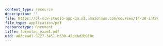 ```yaml
---
content_type: resource
description: ''
file: https://ol-ocw-studio-app-qa.s3.amazonaws.com/courses/14-30-introduction-to-statistical-method-in-economics-spring-2006/a03cead197273451b33042eebd2b910c_formulas_exam1.pdf
file_type: application/pdf
resourcetype: Document
title: formulas_exam1.pdf
uid: a03cead1-9727-3451-b330-42eebd2b910c
---
```

